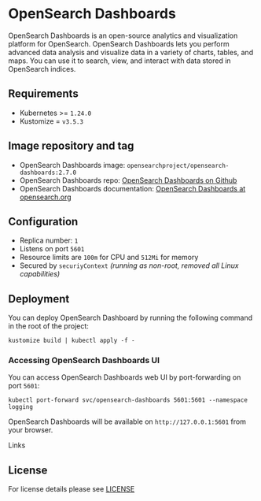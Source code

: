 # OpenSearch Dashboards

<!-- <KFD-DOCS> -->

OpenSearch Dashboards is an open-source analytics and visualization platform for OpenSearch.
OpenSearch Dashboards lets you perform advanced data analysis and visualize data in a variety
of charts, tables, and maps. You can use it to search, view, and interact with data
stored in OpenSearch indices.

## Requirements

- Kubernetes >= `1.24.0`
- Kustomize = `v3.5.3`

## Image repository and tag

* OpenSearch Dashboards image: `opensearchproject/opensearch-dashboards:2.7.0`
* OpenSearch Dashboards repo: [OpenSearch Dashboards on Github][opensearch-dashboards-github]
* OpenSearch Dashboards documentation: [OpenSearch Dashboards at opensearch.org][opensearch-dashboards-doc]

## Configuration

- Replica number: `1`
- Listens on port `5601`
- Resource limits are `100m` for CPU and `512Mi` for memory
- Secured by `securiyContext` *(running as non-root, removed all Linux capabilities)*

## Deployment

You can deploy OpenSearch Dashboard by running the following command in the root of the project:

```shell
kustomize build | kubectl apply -f -
```

### Accessing OpenSearch Dashboards UI

You can access OpenSearch Dashboards web UI by port-forwarding on port `5601`:

```shell
kubectl port-forward svc/opensearch-dashboards 5601:5601 --namespace logging
```

OpenSearch Dashboards will be available on `http://127.0.0.1:5601` from your browser.

Links

[opensearch-dashboards-doc]: https://opensearch.org/docs/latest/dashboards/index/
[opensearch-dashboards-github]: https://github.com/opensearch-project/OpenSearch-Dashboards

<!-- </KFD-DOCS> -->

## License

For license details please see [LICENSE](../../LICENSE)
